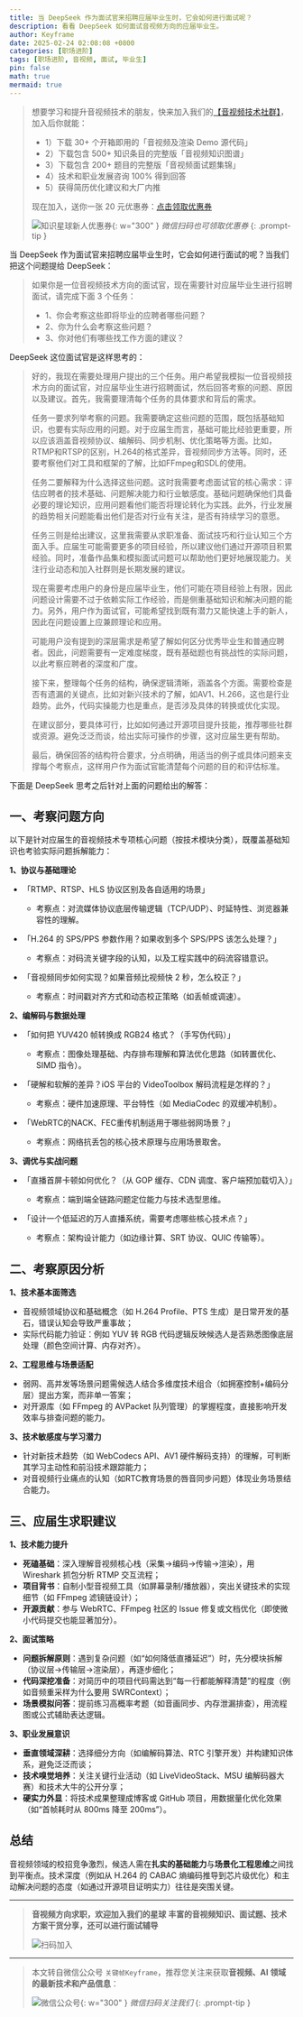 ```yaml
---
title: 当 DeepSeek 作为面试官来招聘应届毕业生时，它会如何进行面试呢？
description: 看看 DeepSeek 如何面试音视频方向的应届毕业生。
author: Keyframe
date: 2025-02-24 02:08:08 +0800
categories: [职场进阶]
tags: [职场进阶, 音视频, 面试, 毕业生]
pin: false
math: true
mermaid: true
---
```


>想要学习和提升音视频技术的朋友，快来加入我们的<a href="https://t.zsxq.com/jRprT" target="_blank" rel="noopener noreferrer">【音视频技术社群】</a>，加入后你就能：
>
>- 1）下载 30+ 个开箱即用的「音视频及渲染 Demo 源代码」
>- 2）下载包含 500+ 知识条目的完整版「音视频知识图谱」
>- 3）下载包含 200+ 题目的完整版「音视频面试题集锦」
>- 4）技术和职业发展咨询 100% 得到回答
>- 5）获得简历优化建议和大厂内推
>  
>现在加入，送你一张 20 元优惠券：<a href="https://t.zsxq.com/jRprT" target="_blank" rel="noopener noreferrer">点击领取优惠券</a>
>
>![知识星球新人优惠券](assets/img/keyframe-zsxq-coupon.png){: w="300" }
>_微信扫码也可领取优惠券_
{: .prompt-tip }

当 DeepSeek 作为面试官来招聘应届毕业生时，它会如何进行面试的呢？当我们把这个问题提给 DeepSeek：

>如果你是一位音视频技术方向的面试官，现在需要针对应届毕业生进行招聘面试，请完成下面 3 个任务：
>
>- 1、你会考察这些即将毕业的应聘者哪些问题？
>- 2、你为什么会考察这些问题？
>- 3、你对他们有哪些找工作方面的建议？


DeepSeek 这位面试官是这样思考的：


>好的，我现在需要处理用户提出的三个任务。用户希望我模拟一位音视频技术方向的面试官，对应届毕业生进行招聘面试，然后回答考察的问题、原因以及建议。首先，我需要理清每个任务的具体要求和背后的需求。
>
>任务一要求列举考察的问题。我需要确定这些问题的范围，既包括基础知识，也要有实际应用的问题。对于应届生而言，基础可能比经验更重要，所以应该涵盖音视频协议、编解码、同步机制、优化策略等方面。比如，RTMP和RTSP的区别，H.264的格式差异，音视频同步方法等。同时，还要考察他们对工具和框架的了解，比如FFmpeg和SDL的使用。
>
>任务二要解释为什么选择这些问题。这时我需要考虑面试官的核心需求：评估应聘者的技术基础、问题解决能力和行业敏感度。基础问题确保他们具备必要的理论知识，应用问题看他们能否将理论转化为实践。此外，行业发展的趋势相关问题能看出他们是否对行业有关注，是否有持续学习的意愿。
>
>任务三则是给出建议，这里我需要从求职准备、面试技巧和行业认知三个方面入手。应届生可能需要更多的项目经验，所以建议他们通过开源项目积累经验。同时，准备作品集和模拟面试问题可以帮助他们更好地展现能力。关注行业动态和加入社群则是长期发展的建议。
>
>现在需要考虑用户的身份是应届毕业生，他们可能在项目经验上有限，因此问题设计需要不过于依赖实际工作经验，而是侧重基础知识和解决问题的能力。另外，用户作为面试官，可能希望找到既有潜力又能快速上手的新人，因此在问题设置上应兼顾理论和应用。
>
>可能用户没有提到的深层需求是希望了解如何区分优秀毕业生和普通应聘者。因此，问题需要有一定难度梯度，既有基础题也有挑战性的实际问题，以此考察应聘者的深度和广度。
>
>接下来，整理每个任务的结构，确保逻辑清晰，涵盖各个方面。需要检查是否有遗漏的关键点，比如对新兴技术的了解，如AV1、H.266，这也是行业趋势。此外，代码实操能力也是重点，是否涉及具体的转换或优化实现。
>
>在建议部分，要具体可行，比如如何通过开源项目提升技能，推荐哪些社群或资源。避免泛泛而谈，给出实际可操作的步骤，这对应届生更有帮助。
>
>最后，确保回答的结构符合要求，分点明确，用适当的例子或具体问题来支撑每个考察点，这样用户作为面试官能清楚每个问题的目的和评估标准。


下面是 DeepSeek 思考之后针对上面的问题给出的解答：

## 一、考察问题方向

以下是针对应届生的音视频技术专项核心问题（按技术模块分类），既覆盖基础知识也考验实际问题拆解能力：

**1、协议与基础理论**

- 「RTMP、RTSP、HLS 协议区别及各自适用的场景」
	- 考察点：对流媒体协议底层传输逻辑（TCP/UDP）、时延特性、浏览器兼容性的理解。

- 「H.264 的 SPS/PPS 参数作用？如果收到多个 SPS/PPS 该怎么处理？」
	- 考察点：对码流关键字段的认知，以及工程实践中的码流容错意识。

- 「音视频同步如何实现？如果音频比视频快 2 秒，怎么校正？」
	- 考察点：时间戳对齐方式和动态校正策略（如丢帧或调速）。

**2、编解码与数据处理**

- 「如何把 YUV420 帧转换成 RGB24 格式？（手写伪代码）」
	- 考察点：图像处理基础、内存排布理解和算法优化思路（如转置优化、SIMD 指令）。

- 「硬解和软解的差异？iOS 平台的 VideoToolbox 解码流程是怎样的？」
	- 考察点：硬件加速原理、平台特性（如 MediaCodec 的双缓冲机制）。

- 「WebRTC的NACK、FEC重传机制适用于哪些弱网场景？」
	- 考察点：网络抗丢包的核心技术原理与应用场景取舍。

**3、调优与实战问题**

- 「直播首屏卡顿如何优化？（从 GOP 缓存、CDN 调度、客户端预加载切入）」
	- 考察点：端到端全链路问题定位能力与技术选型思维。

- 「设计一个低延迟的万人直播系统，需要考虑哪些核心技术点？」
	- 考察点：架构设计能力（如边缘计算、SRT 协议、QUIC 传输等）。

## 二、考察原因分析

**1、技术基本面筛选**

- 音视频领域协议和基础概念（如 H.264 Profile、PTS 生成）是日常开发的基石，错误认知会导致严重事故；
- 实际代码能力验证：例如 YUV 转 RGB 代码逻辑反映候选人是否熟悉图像底层处理（颜色空间计算、内存对齐）。

**2、工程思维与场景适配**

- 弱网、高并发等场景问题需候选人结合多维度技术组合（如拥塞控制+编码分层）提出方案，而非单一答案；
- 对开源库（如 FFmpeg 的 AVPacket 队列管理）的掌握程度，直接影响开发效率与排查问题的能力。

**3、技术敏感度与学习潜力**

- 针对新技术趋势（如 WebCodecs API、AV1 硬件解码支持）的理解，可判断其学习主动性和前沿技术跟踪能力；
- 对音视频行业痛点的认知（如RTC教育场景的唇音同步问题）体现业务场景结合能力。

## 三、应届生求职建议

**1、技术能力提升**

- **死磕基础**：深入理解音视频核心栈（采集→编码→传输→渲染），用 Wireshark 抓包分析 RTMP 交互流程；
- **项目背书**：自制小型音视频工具（如屏幕录制/播放器），突出关键技术的实现细节（如 FFmpeg 滤镜链设计）；
- **开源贡献**：参与 WebRTC、FFmpeg 社区的 Issue 修复或文档优化（即使微小代码提交也能显著加分）。

**2、面试策略**

- **问题拆解原则**：遇到复杂问题（如“如何降低直播延迟”）时，先分模块拆解（协议层→传输层→渲染层），再逐步细化；
- **代码深挖准备**：对简历中的项目代码需达到“每一行都能解释清楚”的程度（例如音频重采样为什么要用 SWRContext）；
- **场景模拟问答**：提前练习高概率考题（如音画同步、内存泄漏排查），用流程图或公式辅助表达逻辑。

**3、职业发展意识**

- **垂直领域深耕**：选择细分方向（如编解码算法、RTC 引擎开发）并构建知识体系，避免泛泛而谈；
- **技术嗅觉培养**：关注关键行业活动（如 LiveVideoStack、MSU 编解码器大赛）和技术大牛的公开分享；
- **硬实力外显**：将技术成果整理成博客或 GitHub 项目，用数据量化优化效果（如“首帧耗时从 800ms 降至 200ms”）。

## 总结

音视频领域的校招竞争激烈，候选人需在**扎实的基础能力**与**场景化工程思维**之间找到平衡点。技术深度（例如从 H.264 的 CABAC 熵编码推导到芯片级优化）和主动解决问题的态度（如通过开源项目证明实力）往往是突围关键。


---

>**音视频方向求职，欢迎加入我们的星球**
>**丰富的音视频知识、面试题、技术方案干货分享，还可以进行面试辅导**
>
>![扫码加入](assets/img/keyframe-zsxq.png)










---

> 本文转自微信公众号 `关键帧Keyframe`，推荐您关注来获取**音视频、AI 领域的最新技术和产品信息**：
>
>![微信公众号](assets/img/keyframe-mp.jpg){: w="300" }
>_微信扫码关注我们_
{: .prompt-tip }

